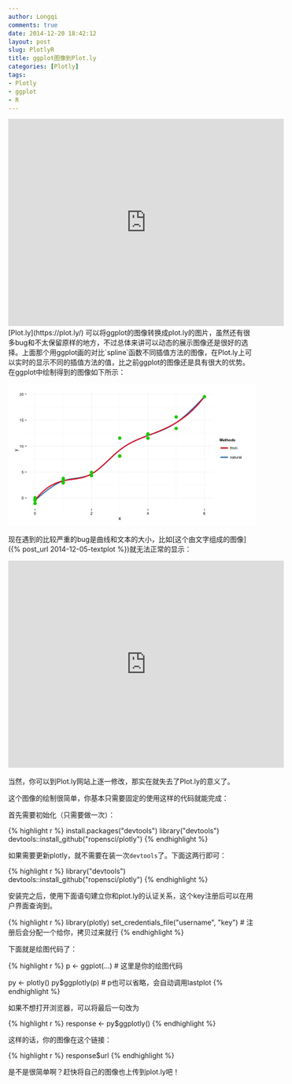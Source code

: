 ```yaml
---
author: Longqi
comments: true
date: 2014-12-20 18:42:12
layout: post
slug: PlotlyR
title: ggplot图像到Plot.ly
categories: [Plotly]
tags:
- Plotly
- ggplot
- R
---
```

<iframe width="560" height="420" frameborder="0" seamless="seamless" scrolling="no" src="https://plot.ly/~longqi/62.embed?width=560&height=420"></iframe>
[Plot.ly](https://plot.ly/) 可以将ggplot的图像转换成plot.ly的图片，虽然还有很多bug和不太保留原样的地方，不过总体来讲可以动态的展示图像还是很好的选择。上面那个用ggplot画的对比`spline`函数不同插值方法的图像，在Plot.ly上可以实时的显示不同的插值方法的值，比之前ggplot的图像还是具有很大的优势。在ggplot中绘制得到的图像如下所示：

![](/public/images/plotlyr.png)

现在遇到的比较严重的bug是曲线和文本的大小，比如[这个由文字组成的图像]({% post_url 2014-12-05-textplot %})就无法正常的显示：

<iframe width="560" height="420" frameborder="0" seamless="seamless" scrolling="no" src="https://plot.ly/~longqi/69.embed?width=560&height=420"></iframe>

当然，你可以到Plot.ly网站上逐一修改，那实在就失去了Plot.ly的意义了。

这个图像的绘制很简单，你基本只需要固定的使用这样的代码就能完成：

首先需要初始化（只需要做一次）：

{% highlight r %}
install.packages("devtools")
library("devtools")
devtools::install_github("ropensci/plotly")
{% endhighlight %}

如果需要更新plotly，就不需要在装一次`devtools`了。下面这两行即可：

{% highlight r %}
library("devtools")
devtools::install_github("ropensci/plotly")
{% endhighlight %}

安装完之后，使用下面语句建立你和plot.ly的认证关系，这个key注册后可以在用户界面查询到。

{% highlight r %}
library(plotly)
set_credentials_file("username", "key") # 注册后会分配一个给你，拷贝过来就行
{% endhighlight %}

下面就是绘图代码了：

{% highlight r %}
p <- ggplot(...) # 这里是你的绘图代码

py <- plotly()
py$ggplotly(p) # p也可以省略，会自动调用lastplot
{% endhighlight %}


如果不想打开浏览器，可以将最后一句改为

{% highlight r %}
response <- py$ggplotly()
{% endhighlight %}

这样的话，你的图像在这个链接：

{% highlight r %}
response$url
{% endhighlight %}

是不是很简单啊？赶快将自己的图像也上传到plot.ly吧！


